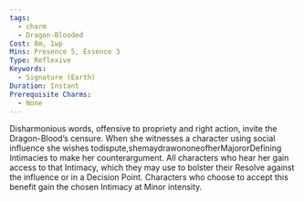 ```yaml
---
tags:
  - charm
  - Dragon-Blooded
Cost: 8m, 1wp
Mins: Presence 5, Essence 3
Type: Reflexive
Keywords:
  - Signature (Earth)
Duration: Instant
Prerequisite Charms:
  - None
---
```

Disharmonious words, offensive to propriety and right action, invite the Dragon-Blood’s censure. When she witnesses a character using social influence she wishes todispute,shemaydrawononeofherMajororDefining Intimacies to make her counterargument. All characters who hear her gain access to that Intimacy, which they may use to bolster their Resolve against the influence or in a Decision Point. Characters who choose to accept this benefit gain the chosen Intimacy at Minor intensity.